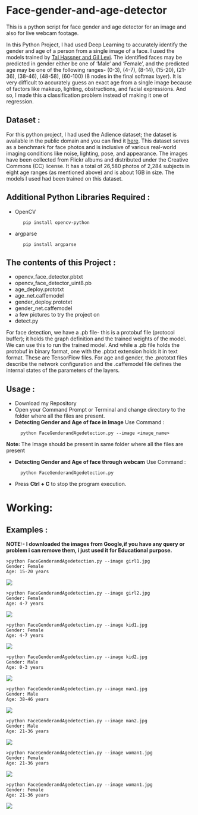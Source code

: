 # Face-gender-and-age-detector
This is a python script for face gender and age detector for an image and also for live webcam footage.
<p>In this Python Project, I had used Deep Learning to accurately identify the gender and age of a person from a single image of a face. I used the models trained by <a href="https://talhassner.github.io/home/projects/Adience/Adience-data.html">Tal Hassner and Gil Levi</a>. The identified faces may be predicted in gender either be one of ‘Male’ and ‘Female’, and the predicted age may be one of the following ranges- (0-3), (4-7), (8-14), (15-20), (21-36), (38-46), (48-58), (60-100) (8 nodes in the final softmax layer). It is very difficult to accurately guess an exact age from a single image because of factors like makeup, lighting, obstructions, and facial expressions. And so, I made this a classification problem instead of making it one of regression.</p>

<h2>Dataset :</h2>
<p>For this python project, I had used the Adience dataset; the dataset is available in the public domain and you can find it <a href="https://www.kaggle.com/ttungl/adience-benchmark-gender-and-age-classification">here</a>. This dataset serves as a benchmark for face photos and is inclusive of various real-world imaging conditions like noise, lighting, pose, and appearance. The images have been collected from Flickr albums and distributed under the Creative Commons (CC) license. It has a total of 26,580 photos of 2,284 subjects in eight age ranges (as mentioned above) and is about 1GB in size. The models I used had been trained on this dataset.</p>

<h2>Additional Python Libraries Required :</h2>
<ul>
  <li>OpenCV</li>
  
       pip install opencv-python
</ul>
<ul>
 <li>argparse</li>
  
       pip install argparse
</ul>

<h2>The contents of this Project :</h2>
<ul>
  <li>opencv_face_detector.pbtxt</li>
  <li>opencv_face_detector_uint8.pb</li>
  <li>age_deploy.prototxt</li>
  <li>age_net.caffemodel</li>
  <li>gender_deploy.prototxt</li>
  <li>gender_net.caffemodel</li>
  <li>a few pictures to try the project on</li>
  <li>detect.py</li>
 </ul>
 <p>For face detection, we have a .pb file- this is a protobuf file (protocol buffer); it holds the graph definition and the trained weights of the model. We can use this to run the trained model. And while a .pb file holds the protobuf in binary format, one with the .pbtxt extension holds it in text format. These are TensorFlow files. For age and gender, the .prototxt files describe the network configuration and the .caffemodel file defines the internal states of the parameters of the layers.</p>
 
 <h2>Usage :</h2>
 <ul>
  <li>Download my Repository</li>
  <li>Open your Command Prompt or Terminal and change directory to the folder where all the files are present.</li>
  <li><b>Detecting Gender and Age of face in Image</b> Use Command :</li>
  
      python FaceGenderandAgedetection.py --image <image_name>
</ul>
  <p><b>Note: </b>The Image should be present in same folder where all the files are present</p> 
<ul>
  <li><b>Detecting Gender and Age of face through webcam</b> Use Command :</li>
  
      python FaceGenderandAgedetection.py
</ul>
<ul>
  <li>Press <b>Ctrl + C</b> to stop the program execution.</li>
</ul>

# Working:

<h2>Examples :</h2>
<p><b>NOTE:- I downloaded the images from Google,if you have any query or problem i can remove them, i just used it for Educational purpose.</b></p>

    >python FaceGenderandAgedetection.py --image girl1.jpg
    Gender: Female
    Age: 15-20 years
    
<img src="Image ExampleFace gender and age detection girl1.PNG">

    >python FaceGenderandAgedetection.py --image girl2.jpg
    Gender: Female
    Age: 4-7 years
    
<img src="Image ExampleFace gender and age detection girl2.PNG">

    >python FaceGenderandAgedetection.py --image kid1.jpg
    Gender: Female
    Age: 4-7 years    
    
<img src="Image ExampleFace gender and age detection kid1.PNG">

    >python FaceGenderandAgedetection.py --image kid2.jpg
    Gender: Male
    Age: 0-3 years  
    
<img src="Image ExampleFace gender and age detection kid2.PNG">

    >python FaceGenderandAgedetection.py --image man1.jpg
    Gender: Male
    Age: 38-46 years
    
<img src="Image ExampleFace gender and age detection man1.PNG">

    >python FaceGenderandAgedetection.py --image man2.jpg
    Gender: Male
    Age: 21-36 years
    
<img src="Image ExampleFace gender and age detection man2.PNG">

    >python FaceGenderandAgedetection.py --image woman1.jpg
    Gender: Female
    Age: 21-36 years
    
<img src="Image ExampleFace gender and age detection woman1.PNG">

    >python FaceGenderandAgedetection.py --image woman1.jpg
    Gender: Female
    Age: 21-36 years
    
<img src="Image ExampleFace gender and age detection woman2.PNG">
